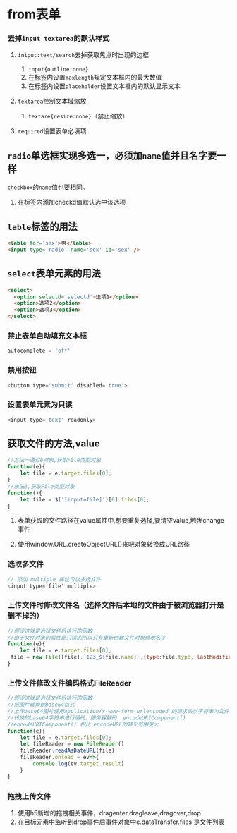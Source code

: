 # from表单

### 去掉`input textarea`的默认样式

1. `iniput:text/search`去掉获取焦点时出现的边框
  
   1. `input{outline:none}`
   2. 在标签内设置`maxlength`规定文本框内的最大数值
   3. 在标签内设置`placeholder`设置文本框内的默认显示文本

2. `textarea`控制文本域缩放
  
   1. `textare{resize:none}`（禁止缩放）

3. `required`设置表单必填项

## `radio`单选框实现多选一，必须加`name`值并且名字要一样

`checkbox`的`name`值也要相同。

1. 在标签内添加checkd值默认选中该选项

## `lable`标签的用法

```html
<lable for='sex'>男</lable>
<input type='radio' name='sex' id='sex' />
```

## `select`表单元素的用法

```html
<select>
  <option selectd='selectd'>选项1</option>
  <option>选项2</option>
  <option>选项3</option>
</select>
```

### 禁止表单自动填充文本框

```javascript
autocomplete = 'off'
```

### 禁用按钮

```javascript
<button type='submit' disabled='true'>
```

### 设置表单元素为只读

```javascript
<input type='text' readonly>
```



## 获取文件的方法,value

```javascript
//方法一通过e对象,获取File类型对象
function(e){
    let file = e.target.files[0];
}
//放法2,获取File类型对象
function(){
    let file = $('[input=file]')[0].files[0];
}
```

1. 表单获取的文件路径在value属性中,想要重复选择,要清空value,触发change事件 

2. 使用window.URL.createObjectURL()来吧对象转换成URL路径

### 选取多文件

```java
// 添加 multiple 属性可以多选文件
<input type='file' multiple>
```



### 上传文件时修改文件名（选择文件后本地的文件由于被浏览器打开是删不掉的）

```javascript
//假设这就是选择文件后执行的函数
//由于文件对象的属性是只读的所以只有重新创建文件对象修改名字
function(e){
    let file = e.target.files[0];
 file = new File([file],`123_${file.name}`,{type:file.type, lastModified:file.lastModified})
}
```

### 上传文件修改文件编码格式FileReader

```javascript
//假设这就是选择文件后执行的函数
//把图片转换欸base64格式
//上传base64图片使用application/x-www-form-urlencoded 的请求头以字符串为文件主体上传时要处理编码问题
//转换的base64字符串进行编码，服务器解码  encodeURIComponent()
//encodeURIComponent() 相比 encodeURL的转义范围更大
function(e){
    let file = e.target.files[0];
    let fileReader = new FileReader()
    fileReader.readAsDateURL(file)
    fileReader.onload = ev=>{
        console.log(ev.target.result)
    }
}
```

### 拖拽上传文件

1. 使用h5新增的拖拽相关事件，dragenter,dragleave,dragover,drop
2. 在目标元素中监听到drop事件后事件对象中e.dataTransfer.files 是文件列表
